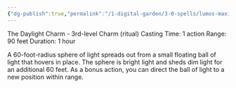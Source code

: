 ```yaml
---
{"dg-publish":true,"permalink":"/1-digital-garden/3-0-spells/lumos-maxima/"}
---
```


The Daylight Charm - 3rd-level Charm (ritual) 
Casting Time: 1 action 
Range: 90 feet 
Duration: 1 hour 

A 60-foot-radius sphere of light spreads out from a small floating ball of light that hovers in place. The sphere is bright light and sheds dim light for an additional 60 feet. As a bonus action, you can direct the ball of light to a new position within range.
